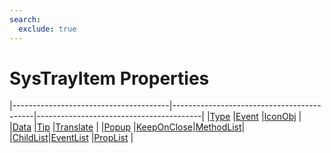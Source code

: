```yaml
---
search:
  exclude: true
---
```


<h1 class="heading"><span class="name">SysTrayItem Properties</span></h1>

|---------------------------------------|-------------------------------------------|-----------------------------------------|
|[Type](../properties/type.md)          |[Event](../properties/event.md)            |[IconObj](../properties/iconobj.md)      |
|[Data](../properties/data.md)          |[Tip](../properties/tip.md)                |[Translate](../properties/translate.md)  |
|[Popup](../properties/popup.md)        |[KeepOnClose](../properties/keeponclose.md)|[MethodList](../properties/methodlist.md)|
|[ChildList](../properties/childlist.md)|[EventList](../properties/eventlist.md)    |[PropList](../properties/proplist.md)    |
